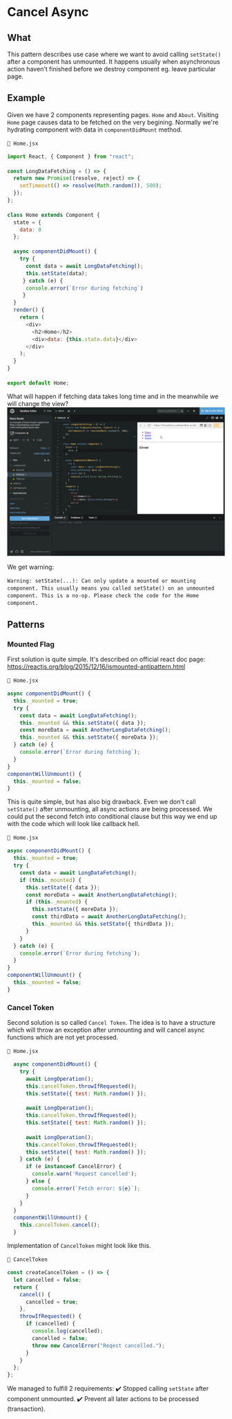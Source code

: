 # Cancel Async
## What
This pattern describes use case where we want to avoid calling `setState()` after a component has unmounted. It happens usually when asynchronous action haven't finished before we destroy component eg. leave particular page.
 
## Example
Given we have 2 components representing pages. `Home` and `About`. Visiting `Home` page causes data to be fetched on the very begining. Normally we're hydrating component with data in `componentDidMount` method.

`📁 Home.jsx`
```js
import React, { Component } from "react";

const LongDataFetching = () => {
  return new Promise((resolve, reject) => {
    setTimeout(() => resolve(Math.random()), 500);
  });
};

class Home extends Component {
  state = {
    data: 0
  };

  async componentDidMount() {
    try {
      const data = await LongDataFetching();
      this.setState(data);
     } catch (e) {
      console.error(`Error during fetching`)
     }
  }
  render() {
    return (
      <div>
        <h2>Home</h2>
        <div>data: {this.state.data}</div>
      </div>
    );
  }
}

export default Home;
```

What will happen if fetching data takes long time and in the meanwhile we will change the view?
![Unmounted](media/unmounted.gif)

We get warning:

`Warning: setState(...): Can only update a mounted or mounting component. This usually means you called setState() on an unmounted component. This is a no-op. Please check the code for the Home component.`

## Patterns
### Mounted Flag
First solution is quite simple. It's described on official react doc page:
https://reactjs.org/blog/2015/12/16/ismounted-antipattern.html

`📁 Home.jsx`
```js
async componentDidMount() {
  this._mounted = true;
  try {
    const data = await LongDataFetching();
    this._mounted && this.setState({ data });
    const moreData = await AnotherLongDataFetching();
    this._mounted && this.setState({ moreData });
  } catch (e) {
    console.error(`Error during fetching`);
  }
}
componentWillUnmount() {
  this._mounted = false;
}
```

This is quite simple, but has also big drawback. Even we don't call `setState()` after unmounting, all async actions are being processed. We could put the second fetch into conditional clause but this way we end up with the code which will look like callback hell.


`📁 Home.jsx`
```js
async componentDidMount() {
  this._mounted = true;
  try {
    const data = await LongDataFetching();
    if (this._mounted) {
      this.setState({ data });
      const moreData = await AnotherLongDataFetching();
      if (this._mounted) {
        this.setState({ moreData });
        const thirdData = await AnotherLongDataFetching();
        this._mounted && this.setState({ thirdData });
      }
    }
  } catch (e) {
    console.error(`Error during fetching`);
  }
}
componentWillUnmount() {
  this._mounted = false;
}
```
### Cancel Token
Second solution is so called `Cancel Token`. The idea is to have a structure which will throw an exception after unmounting and will cancel async functions which are not yet processed.

`📁 Home.jsx`
```js
  async componentDidMount() {
    try {
      await LongOperation();
      this.cancelToken.throwIfRequested();
      this.setState({ test: Math.random() });

      await LongOperation();
      this.cancelToken.throwIfRequested();
      this.setState({ test: Math.random() });

      await LongOperation();
      this.cancelToken.throwIfRequested();
      this.setState({ test: Math.random() });
    } catch (e) {
      if (e instanceof CancelError) {
        console.warn('Request cancelled');
      } else {
        console.error(`Fetch error: ${e}`);
      }
    }
  }
  componentWillUnmount() {
    this.cancelToken.cancel();
  }
  ```
  
  Implementation of `CancelToken` might look like this.

`📁 CancelToken`
```js
const createCancelToken = () => {
  let cancelled = false;
  return {
    cancel() {
      cancelled = true;
    },
    throwIfRequested() {
      if (cancelled) {
        console.log(cancelled);
        cancelled = false;
        throw new CancelError("Reqest cancelled.");
      }
    }
  };
};
```

We managed to fulfill 2 requirements:
✔️ Stopped calling `setState` after component unmounted.
✔️ Prevent all later actions to be processed (transaction).

